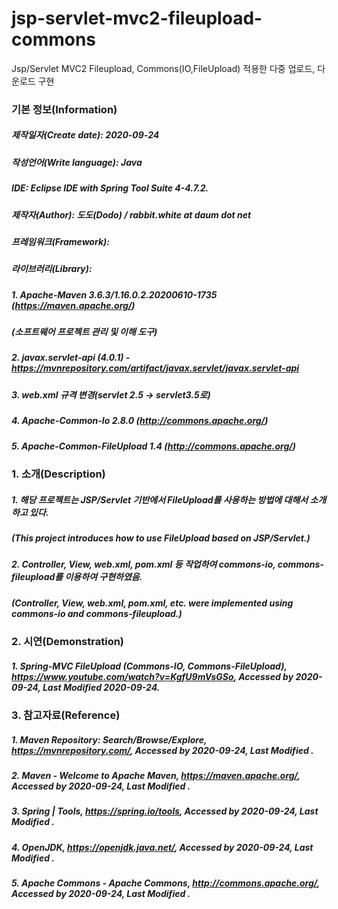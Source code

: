 # jsp-servlet-mvc2-fileupload-commons
Jsp/Servlet MVC2 Fileupload, Commons(IO,FileUpload) 적용한 다중 업로드, 다운로드 구현

### 기본 정보(Information)
##### 제작일자(Create date): 2020-09-24
##### 작성언어(Write language): Java
##### IDE: Eclipse IDE with Spring Tool Suite 4-4.7.2.
##### 제작자(Author): 도도(Dodo) / rabbit.white at daum dot net
##### 프레임워크(Framework): 
##### 라이브러리(Library): 
##### 1. Apache-Maven 3.6.3/1.16.0.2.20200610-1735 (https://maven.apache.org/)
##### (소프트웨어 프로젝트 관리 및 이해 도구)
##### 2. javax.servlet-api (4.0.1) - https://mvnrepository.com/artifact/javax.servlet/javax.servlet-api
##### 3. web.xml 규격 변경(servlet 2.5 -> servlet3.5로)
##### 4. Apache-Common-Io 2.8.0 (http://commons.apache.org/)
##### 5. Apache-Common-FileUpload 1.4 (http://commons.apache.org/)

### 1. 소개(Description)
##### 1. 해당 프로젝트는 JSP/Servlet 기반에서 FileUpload를 사용하는 방법에 대해서 소개하고 있다.
##### (This project introduces how to use FileUpload based on JSP/Servlet.)
##### 2. Controller, View, web.xml, pom.xml 등 작업하여 commons-io, commons-fileupload를 이용하여 구현하였음.
##### (Controller, View, web.xml, pom.xml, etc. were implemented using commons-io and commons-fileupload.)

### 2. 시연(Demonstration)
##### 1. Spring-MVC FileUpload (Commons-IO, Commons-FileUpload), https://www.youtube.com/watch?v=KgfU9mVsGSo, Accessed by 2020-09-24, Last Modified 2020-09-24.

### 3. 참고자료(Reference)
##### 1. Maven Repository: Search/Browse/Explore, https://mvnrepository.com/, Accessed by 2020-09-24, Last Modified .
##### 2. Maven - Welcome to Apache Maven, https://maven.apache.org/, Accessed by 2020-09-24, Last Modified .
##### 3. Spring | Tools, https://spring.io/tools, Accessed by 2020-09-24, Last Modified .
##### 4. OpenJDK, https://openjdk.java.net/, Accessed by 2020-09-24, Last Modified .
##### 5. Apache Commons - Apache Commons, http://commons.apache.org/, Accessed by 2020-09-24, Last Modified .

